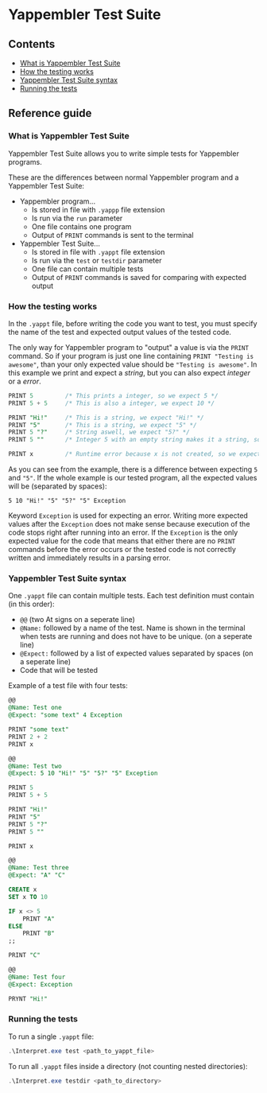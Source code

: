 # Yappembler Test Suite

## Contents

* [What is Yappembler Test Suite](#what-is-yappembler-test-suite)
* [How the testing works](#how-the-testing-works)
* [Yappembler Test Suite syntax](#yappembler-test-suite-syntax)
* [Running the tests](#running-the-tests)

## Reference guide

### What is Yappembler Test Suite

Yappembler Test Suite allows you to write simple tests for Yappembler programs.

These are the differences between normal Yappembler program and a Yappembler Test Suite:

* Yappembler program...
  * Is stored in file with `.yappp` file extension
  * Is run via the `run` parameter
  * One file contains one program
  * Output of `PRINT` commands is sent to the terminal
* Yappembler Test Suite...
  * Is stored in file with `.yappt` file extension
  * Is run via the `test` or `testdir` parameter
  * One file can contain multiple tests
  * Output of `PRINT` commands is saved for comparing with expected output

### How the testing works

In the `.yappt` file, before writing the code you want to test, you must specify the name of the test and expected output values of the tested code.

The only way for Yappembler program to "output" a value is via the `PRINT` command. So if your program is just one line containing `PRINT "Testing is awesome"`, than your only expected value should be `"Testing is awesome"`. In this example we print and expect a _string_, but you can also expect _integer_ or a _error_.

```sql
PRINT 5         /* This prints a integer, so we expect 5 */
PRINT 5 + 5     /* This is also a integer, we expect 10 */

PRINT "Hi!"     /* This is a string, we expect "Hi!" */
PRINT "5"       /* This is a string, we expect "5" */
PRINT 5 "?"     /* String aswell, we expect "5?" */
PRINT 5 ""      /* Integer 5 with an empty string makes it a string, so we expect "5" again */

PRINT x         /* Runtime error because x is not created, so we expect an error */
```

As you can see from the example, there is a difference between expecting `5` and `"5"`. If the whole example is our tested program, all the expected values will be (separated by spaces):

`5 10 "Hi!" "5" "5?" "5" Exception`

Keyword `Exception` is used for expecting an error. Writing more expected values after the `Exception` does not make sense because execution of the code stops right after running into an error. If the `Exception` is the only expected value for the code that means that either there are no `PRINT` commands before the error occurs or the tested code is not correctly written and immediately results in a parsing error.

### Yappembler Test Suite syntax

One `.yappt` file can contain multiple tests. Each test definition must contain (in this order):

* `@@` (two At signs on a seperate line)
* `@Name:` followed by a name of the test. Name is shown in the terminal when tests are running and does not have to be unique. (on a seperate line)
* `@Expect:` followed by a list of expected values separated by spaces (on a seperate line)
* Code that will be tested

Example of a test file with four tests:

```sql
@@
@Name: Test one
@Expect: "some text" 4 Exception

PRINT "some text"
PRINT 2 + 2
PRINT x

@@
@Name: Test two
@Expect: 5 10 "Hi!" "5" "5?" "5" Exception

PRINT 5
PRINT 5 + 5

PRINT "Hi!"
PRINT "5"
PRINT 5 "?"
PRINT 5 ""

PRINT x

@@
@Name: Test three
@Expect: "A" "C"

CREATE x
SET x TO 10

IF x <> 5
    PRINT "A"
ELSE
    PRINT "B"
;;

PRINT "C"

@@
@Name: Test four
@Expect: Exception

PRYNT "Hi!"
```

### Running the tests

To run a single `.yappt` file:

```ps1
.\Interpret.exe test <path_to_yappt_file>
```

To run all `.yappt` files inside a directory (not counting nested directories):

```ps1
.\Interpret.exe testdir <path_to_directory>
```

